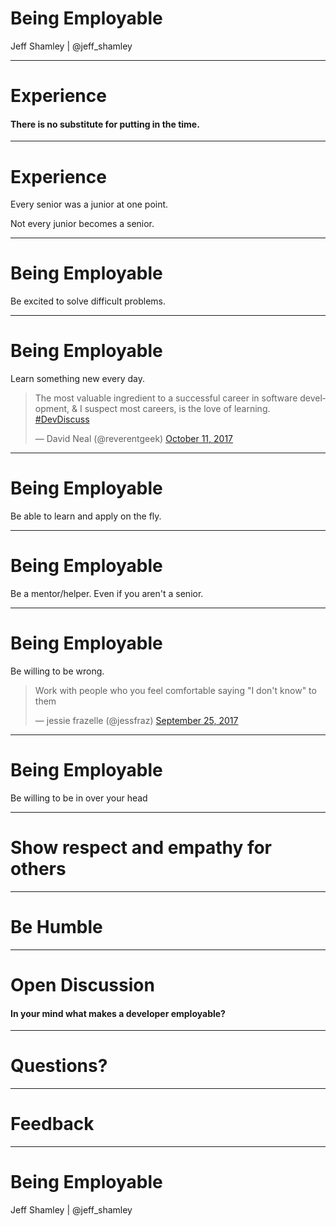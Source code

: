 
# Being Employable

Jeff Shamley | @jeff_shamley

---

# Experience

#### There is no substitute for putting in the time.
<!-- .element: class="fragment" -->

___

# Experience

Every senior was a junior at one point.

Not every junior becomes a senior.
<!-- .element: class="fragment" -->

---

# Being Employable

Be excited to solve difficult problems.
___

# Being Employable

Learn something new every day.

<blockquote class="twitter-tweet" data-lang="en"><p lang="en" dir="ltr">The most valuable ingredient to a successful career in software development, &amp; I suspect most careers, is the love of learning. <a href="https://twitter.com/hashtag/DevDiscuss?src=hash&amp;ref_src=twsrc%5Etfw">#DevDiscuss</a></p>&mdash; David Neal (@reverentgeek) <a href="https://twitter.com/reverentgeek/status/917922916595130369?ref_src=twsrc%5Etfw">October 11, 2017</a></blockquote>
<script async src="https://platform.twitter.com/widgets.js" charset="utf-8"></script>

___

# Being Employable

Be able to learn and apply on the fly.
___

# Being Employable

Be a mentor/helper. Even if you aren't a senior.
___

# Being Employable

Be willing to be wrong.

<blockquote class="twitter-tweet" data-lang="en"><p lang="en" dir="ltr">Work with people who you feel comfortable saying &quot;I don&#39;t know&quot; to them</p>&mdash; jessie frazelle (@jessfraz) <a href="https://twitter.com/jessfraz/status/912409382083842051?ref_src=twsrc%5Etfw">September 25, 2017</a></blockquote>
<script async src="https://platform.twitter.com/widgets.js" charset="utf-8"></script>

___

# Being Employable

Be willing to be in over your head
___

# Show respect and empathy for others

---

# Be Humble

---

# Open Discussion

#### In your mind what makes a developer employable?
<!-- .element: class="fragment" -->

---

# Questions?

---

# Feedback

---

# Being Employable

Jeff Shamley | @jeff_shamley